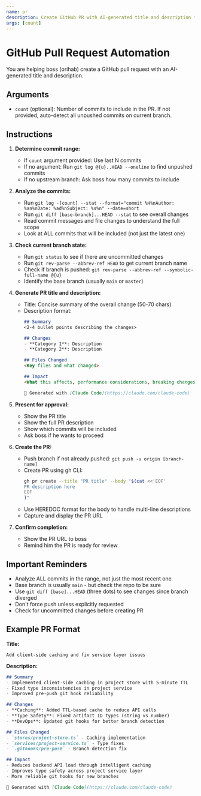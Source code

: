 ```yaml
---
name: pr
description: Create GitHub PR with AI-generated title and description from recent commits
args: [count]
---
```


# GitHub Pull Request Automation

You are helping boss (orihab) create a GitHub pull request with an AI-generated title and description.

## Arguments

- `count` (optional): Number of commits to include in the PR. If not provided, auto-detect all unpushed commits on current branch.

## Instructions

1. **Determine commit range:**
   - If `count` argument provided: Use last N commits
   - If no argument: Run `git log @{u}..HEAD --oneline` to find unpushed commits
   - If no upstream branch: Ask boss how many commits to include

2. **Analyze the commits:**
   - Run `git log -[count] --stat --format="commit %H%nAuthor: %an%nDate: %ad%nSubject: %s%n" --date=short`
   - Run `git diff [base-branch]...HEAD --stat` to see overall changes
   - Read commit messages and file changes to understand the full scope
   - Look at ALL commits that will be included (not just the latest one)

3. **Check current branch state:**
   - Run `git status` to see if there are uncommitted changes
   - Run `git rev-parse --abbrev-ref HEAD` to get current branch name
   - Check if branch is pushed: `git rev-parse --abbrev-ref --symbolic-full-name @{u}`
   - Identify the base branch (usually `main` or `master`)

4. **Generate PR title and description:**
   - Title: Concise summary of the overall change (50-70 chars)
   - Description format:
     ```markdown
     ## Summary
     <2-4 bullet points describing the changes>

     ## Changes
     - **Category 1**: Description
     - **Category 2**: Description

     ## Files Changed
     <Key files and what changed>

     ## Impact
     <What this affects, performance considerations, breaking changes, etc.>

     🤖 Generated with [Claude Code](https://claude.com/claude-code)
     ```

5. **Present for approval:**
   - Show the PR title
   - Show the full PR description
   - Show which commits will be included
   - Ask boss if he wants to proceed

6. **Create the PR:**
   - Push branch if not already pushed: `git push -u origin [branch-name]`
   - Create PR using gh CLI:
     ```bash
     gh pr create --title "PR title" --body "$(cat <<'EOF'
     PR description here
     EOF
     )"
     ```
   - Use HEREDOC format for the body to handle multi-line descriptions
   - Capture and display the PR URL

7. **Confirm completion:**
   - Show the PR URL to boss
   - Remind him the PR is ready for review

## Important Reminders

- Analyze ALL commits in the range, not just the most recent one
- Base branch is usually `main` - but check the repo to be sure
- Use `git diff [base]...HEAD` (three dots) to see changes since branch diverged
- Don't force push unless explicitly requested
- Check for uncommitted changes before creating PR

## Example PR Format

**Title:**
```
Add client-side caching and fix service layer issues
```

**Description:**
```markdown
## Summary
- Implemented client-side caching in project store with 5-minute TTL
- Fixed type inconsistencies in project service
- Improved pre-push git hook reliability

## Changes
- **Caching**: Added TTL-based cache to reduce API calls
- **Type Safety**: Fixed artifact ID types (string vs number)
- **DevOps**: Updated git hooks for better branch detection

## Files Changed
- `stores/project-store.ts` - Caching implementation
- `services/project-service.ts` - Type fixes
- `.githooks/pre-push` - Branch detection fix

## Impact
- Reduces backend API load through intelligent caching
- Improves type safety across project service layer
- More reliable git hooks for new branches

🤖 Generated with [Claude Code](https://claude.com/claude-code)
```
